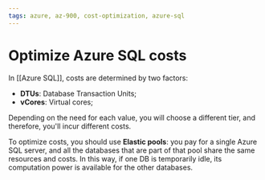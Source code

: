 ```yaml
---
tags: azure, az-900, cost-optimization, azure-sql
---
```


# Optimize Azure SQL costs

In [[Azure SQL]], costs are determined by two factors:

- **DTUs**: Database Transaction Units;
- **vCores**: Virtual cores;

Depending on the need for each value, you will choose a different tier, and therefore, you'll incur different costs.

To optimize costs, you should use **Elastic pools**: you pay for a single Azure SQL server, and all the databases that are part of that pool share the same resources and costs. In this way, if one DB is temporarily idle, its computation power is available for the other databases.
